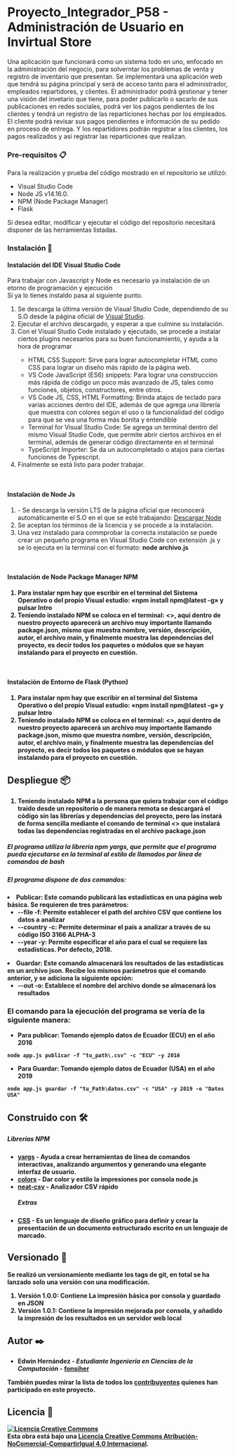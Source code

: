 # Proyecto_Integrador_P58 - Administración de Usuario en Invirtual Store 

Una aplicación que funcionará como un sistema todo en uno, enfocado en la administración del negocio, para solverntar los problemas de venta y registro de inventario que presentan. Se implementará una aplicación web que tendrá su página principal y será de acceso tanto para el administrador, empleados repartidores, y clientes. El administrador podrá gestionar y tener una visión del invetario que tiene, para poder publicarlo o sacarlo de sus publicaciones en redes sociales, podrá ver los pagos pendientes de los clientes y tendrá un registro de las reparticiones hechas por los empleados.  El cliente podrá revisar sus pagos pendientes e información de su pedido en proceso de entrega. Y los repartidores podrán registrar a los clientes, los pagos realizados y así registrar las reparticiones que realizan. 


### Pre-requisitos 📋

Para la realización y prueba del código mostrado en el repositorio se utilizó:
<ul>
  <li>Visual Studio Code</li>
  <li>Node JS  v14.16.0.</li>
  <li>NPM (Node Package Manager)</li>
  <li>Flask</li>
</ul>
Si desea editar, modificar y ejecutar el código del repositorio necesitará disponer de las herramientas listadas. <br/>

### Instalación 🔧

<h4>Instalación del IDE Visual Studio Code</h4>
<p>Para trabajar con Javascript y Node es necesario ya instalación de un etorno de programación y ejecución <br/>
Si ya lo tienes instaldo pasa al siguiente punto.</p>
<ol>
<li>Se descarga  la última versión de Visual Studio Code, dependiendo de su S.O desde la  página oficial de <a href="https://code.visualstudio.com/Download">Visual Studio</a>. </li>
<li>Ejecutar el archivo descargado, y esperar a que culmine su instalación.</li>
<li>Con el Visual Studio Code instalado y ejecutado, se procede a instalar ciertos plugins necesarios para su buen funcionamiento, y ayuda a la hora de programar</li>
<ul>
<li>HTML CSS Support: Sirve para lograr autocompletar HTML como CSS para lograr un diseño más rápido de la página web. </li>
<li>VS Code JavaScript (ES6) snippets: Para lograr una construcción más rápida de código un poco más avanzado de JS, tales como funciones, objetos, constructores, entre otros. </li>
<li>VS Code JS, CSS, HTML Formatting: Brinda atajos de teclado para varias acciones dentro del IDE, además de que agrega una librería que muestra con colores según el uso o la funcionalidad del código para que se vea una forma más bonita y entendible</li>
<li>Terminal for Visual Studio Code: Se agrega un terminal dentro del mismo Visual Studio Code, que permite abrir ciertos archivos en el terminal, además de generar código directamente en el terminal</li>
<li>TypeScript Importer: Se da un autocompletado o atajos para ciertas funciones de Typescript. </li>
</ul>
<li>Finalmente se está listo para poder trabajar.</li>
</ol>

<br/>
<h4>Instalación de Node Js</h4>
<ol>
<li>-	Se descarga la versión LTS de la página oficial que reconocerá automáticamente el S.O en el que se esté trabajando:  <a href="https://nodejs.org/es/"> Descargar Node </a>
<li>Se aceptan los términos de la licencia y se procede a la instalación.</li>
<li>Una vez instalado para commprobar la correcta instalación se puede crear un pequeño programa en Visual Studio Code con extensión .js y se lo ejecuta en la terminal con el formato: <b>node archivo.js<b> </li>
  </ol> 
  
<br/>
<h4>Instalación de Node Package Manager NPM</h4>
<ol>
  <li>Para instalar npm hay que escribir en el terminal del Sistema Operativo o del propio Visual estudio:  «npm install npm@latest -g» y pulsar Intro</li>
  <li>Teniendo instalado NPM se coloca en el terminal: <<npm init>>, aquí dentro de nuestro proyecto aparecerá un archivo muy importante llamando package.json, mismo que muestra nombre, versión, descripción, autor, el archivo main, y finalmente muestra las dependencias del proyecto, es decir todos los paquetes o módulos que se hayan instalando para el proyecto en cuestión. </li>
  </ol>
  
  <br/>
<h4>Instalación de Entorno de Flask (Python)</h4>
<ol>
  <li>Para instalar npm hay que escribir en el terminal del Sistema Operativo o del propio Visual estudio:  «npm install npm@latest -g» y pulsar Intro</li>
  <li>Teniendo instalado NPM se coloca en el terminal: <<npm init>>, aquí dentro de nuestro proyecto aparecerá un archivo muy importante llamando package.json, mismo que muestra nombre, versión, descripción, autor, el archivo main, y finalmente muestra las dependencias del proyecto, es decir todos los paquetes o módulos que se hayan instalando para el proyecto en cuestión. </li>
  </ol>

## Despliegue 📦
<ol>
  <li>Teniendo instalado NPM  a la persona que quiera trabajar con el código traído desde un repositorio o de manera remota se descargará el código sin las librerías y dependencias del proyecto, pero las instará de forma sencilla mediante el comando de terminal <<npm install>> que instalará todas las dependencias registradas en el archivo package.json</li>
 </ol>
  <h5> El programa utiliza la librería npm yargs, que permite que el programa pueda ejecutarse en la terminal al estilo de llamados por línea de comandos de bash </h5>
  <h5>El programa dispone de dos comandos: </h5
  <ol>
    <li> <b>Publicar:</b> Este comando publicará las estadísticas en una página web básica. Se requieren de tres parámetros:
       <ul>
         <li>--file -f: Permite establecer el path del archivo CSV que contiene los datos a analizar</li>
         <li>--country -c: Permite determinar el país a analizar a través de su código ISO 3166 ALPHA-3</li>
         <li>--year -y: Permite especificar el año para el cual se requiere las estadísticas. Por defecto, 2018.</li>
      </ul> 
    </li>
    <li> <b> Guardar: </b> Este comando almacenará los resultados de las estadísticas en un archivo json. Recibe los mismos parámetros que el comando anterior, y se adiciona la siguiente opción:
        <ul>
              <li>--out -o: Establece el nombre del archivo donde se almacenará los resultados</li>
      </ul>  
  </li>
</ol>

  <h3> El comando para la ejecución del programa se vería de la siguiente manera: </h3> 
  
  <ul>
    <li> Para publicar: Tomando ejemplo datos de Ecuador (ECU) en el año 2016 </li>
  </ul>
  
```
node app.js publicar -f "tu_path\.csv" -c "ECU" -y 2016 
```
   <ul>
    <li> Para Guardar: Tomando ejemplo datos de Ecuador (USA) en el año 2019 </li>
  </ul> 
  
```
node app.js guardar -f "tu_Path\datos.csv" -c "USA" -y 2019 -o "Datos USA"
```
  
## Construido con 🛠️

  <h5> Librerías NPM </h5>

* [yargs](https://www.npmjs.com/package/yargs) - Ayuda a crear herramientas de línea de comandos interactivas, analizando argumentos y generando una elegante interfaz de usuario.
* [colors](https://www.npmjs.com/package/colors) - Dar color y estilo la impresiones por consola node.js
* [neat-csv](https://www.npmjs.com/package/neat-csv) - Analizador CSV rápido
  <h5> Extras </h5>
* [CSS](https://www.w3schools.com/css/) - Es un lenguaje de diseño gráfico para definir y crear la presentación de un documento estructurado escrito en un lenguaje de marcado.


## Versionado 📌
Se realizó un versionamiente mediante los tags de git, en total se ha lanzado solo una versión con una modificación. 
<ol>
  <li> Versión 1.0.0: Contiene La impresión básica por consola y guardado en JSON </li>
  <li>Versión 1.0.1: Contiene la impresión mejorada por consola, y añadido la impresión de los resultados en un servidor web local </li>
</ol>  
  
  

## Autor ✒️

* **Edwin Hernández** - *Estudiante Ingeniería en Ciencias de la Computación* - [fonsiher](https://github.com/fonsiher)

También puedes mirar la lista de todos los [contribuyentes](https://github.com/your/project/contributors) quíenes han participado en este proyecto. 

## Licencia 📄

<a rel="license" href="http://creativecommons.org/licenses/by-nc-sa/4.0/"><img alt="Licencia Creative Commons" style="border-width:0" src="https://i.creativecommons.org/l/by-nc-sa/4.0/88x31.png" /></a><br />Esta obra está bajo una <a rel="license" href="http://creativecommons.org/licenses/by-nc-sa/4.0/">Licencia Creative Commons Atribución-NoComercial-CompartirIgual 4.0 Internacional</a>.
